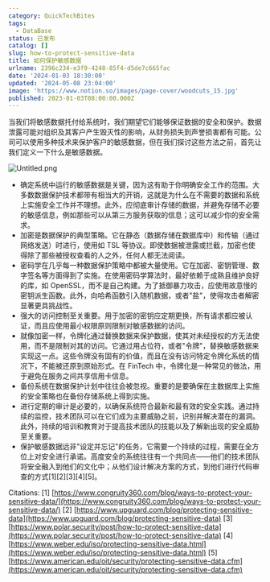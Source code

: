 ```yaml
---
category: QuickTechBites
tags:
  - DataBase
status: 已发布
catalog: []
slug: how-to-protect-sensitive-data
title: 如何保护敏感数据
urlname: 2396c234-e3f9-4248-85f4-d5de7c665fac
date: '2024-01-03 18:30:00'
updated: '2024-05-08 23:04:00'
image: 'https://www.notion.so/images/page-cover/woodcuts_15.jpg'
published: 2023-01-03T08:00:00.000Z
---
```


当我们将敏感数据托付给系统时，我们期望它们能够保证数据的安全和保护。数据泄露可能对组织及其客户产生毁灭性的影响，从财务损失到声誉损害都有可能。公司可以使用多种技术来保护客户的敏感数据，但在我们探讨这些方法之前，首先让我们定义一下什么是敏感数据。


![Untitled.png](https://prod-files-secure.s3.us-west-2.amazonaws.com/5d24fe63-e567-4804-86f9-9fdc62e13082/aa7e6578-50d6-4f37-a4e4-28071bd0fba3/Untitled.png?X-Amz-Algorithm=AWS4-HMAC-SHA256&X-Amz-Content-Sha256=UNSIGNED-PAYLOAD&X-Amz-Credential=ASIAZI2LB4666KBYS44X%2F20250329%2Fus-west-2%2Fs3%2Faws4_request&X-Amz-Date=20250329T213221Z&X-Amz-Expires=3600&X-Amz-Security-Token=IQoJb3JpZ2luX2VjEBUaCXVzLXdlc3QtMiJIMEYCIQDrUoxCrEPYZjsr7dN0lmfkfAjt0lh3QPmBzT%2BiUN688wIhALl95Y7%2F0LL%2FcC9lih8c%2F14QCzvUPU4AhD6GhWEzep7uKv8DCH4QABoMNjM3NDIzMTgzODA1IgzbjY2Ef2QhuD5SoQsq3AP82HP7uBw1ujfavN6vkm3Wpa7IQxv08444774jreIcfiNh4MvvCYSs3z1u36nc6VkCdThvUN%2Fhy8zaQe2ZNGdr9wcZ7bYU58sKGhheSUFcauJMosN2z45Ivph3GlQieNjoKmx6LJMMtFkoIoEEff7mXFddjWi2JVA1YX98FNe2nzm4%2BJGCABeXJMwk%2BdqRp4pPhwAxTokGWsQVRLXkOHOQJfzexInDqetL6ZKU1J3AkkdSUQHJEHI9ij51x3M9kmPzTBsULgQjZQas7QAc4i9H%2F3aew2EcemhbigCh3XRXVmppqqqE6DmrqGnXDZgq5Jv9rNxSfCZyYWMRyJIeETlYW8MrtRhmRuZKaIcgMruX2ZF%2FXD4181hRkJS4oVmZ30JAXThZD37xOzL52G3NLeACHo0Ifn%2Fzz66sKAWdh83f7kl%2BR9chD%2BrzmvqkI%2BiR8lOCHis7dMqK%2FXC7q9UtKl9Vlx0LeC5W4rGGHZIJ8XE6c289j%2BHV6PaE%2BV74YhFIpzu3GUusoIDGH%2BrVJLOxjw%2FY3uAaHZmJnWaGFxPZjLK0zlxy7AE3Tve0WhanevWxNFMdWdx9PBNgSl%2FqVGfDC6ZOvISzyWRjkU6MyYVhzh3a1ZZE1%2BcIT%2FOVJEbcejD7v6G%2FBjqkAZ8i%2BcTC3PAKc7ECqRNi%2BpVv%2B4tb83On7QcxnMOyfNHXga0TDhl44FOZAOLqeEzsjwpc3I%2BQr427IF7chIsav0lpodMseo%2BLVFjbvpY%2FQRra5heMLV%2FSde3%2FwyCczK1ITlv5mVkDzZ%2BvGgLohwHqfRVfGZXARaSQ09wlTI7EB0patsF0vC2O7MKIKFLFpArflNNe9BvJdJ9crkBdVJG0Pzw4sWFl&X-Amz-Signature=ac1e87434c3b7eea5f94314638365e174a7b086f2af1aa30eded618304c92552&X-Amz-SignedHeaders=host&x-id=GetObject)

- 确定系统中运行的敏感数据是关键，因为这有助于你明确安全工作的范围。大多数数据保护技术都带有相当大的开销，这就是为什么在不需要的数据和系统上实施安全工作并不理想。此外，应彻底审计存储的数据，并避免存储不必要的敏感信息，例如那些可以从第三方服务获取的信息；这可以减少你的安全需求。
- 加密是数据保护的典型策略。它在静态（数据存储在数据库中）和传输（通过网络发送）时进行，使用如 TSL 等协议。即使数据被泄露或拦截，加密也使得除了那些被授权查看的人之外，任何人都无法阅读。
- 密码学在几乎每一种数据保护策略中都被大量使用。它在加密、密钥管理、数字签名等方面得到了实施。在使用密码学算法时，最好依赖于成熟且维护良好的库，如 OpenSSL，而不是自己构建。为了抵御暴力攻击，应使用故意慢的密钥派生函数。此外，向哈希函数引入随机数据，或者"盐"，使得攻击者解密显著更具挑战性。
- 强大的访问控制至关重要。用于加密的密钥应定期更换，所有请求都应被认证，而且应使用最小权限原则限制对敏感数据的访问。
- 就像加密一样，令牌化通过替换数据来保护数据，使其对未经授权的方无法使用，而不是限制对其的访问。它通过用占位符，或者"令牌"，替换敏感数据来实现这一点。这些令牌没有固有的价值，而且在没有访问特定令牌化系统的情况下，不能被还原到原始形式。在 FinTech 中，令牌化是一种常见的做法，用于避免在服务之间共享信用卡信息。
- 备份系统在数据保护计划中往往会被忽视。重要的是要确保在主数据库上实施的安全策略也在备份存储系统上得到实施。
- 进行定期的审计是必要的，以确保系统符合最新和最有效的安全实践。通过持续的监控，技术团队可以在它们成为主要威胁之前，识别并解决潜在的漏洞。此外，持续的培训和教育对于提高技术团队的技能以及了解新出现的安全威胁至关重要。
- 保护敏感数据远非"设定并忘记"的任务，它需要一个持续的过程，需要在全方位上对安全进行承诺。高度安全的系统往往有一个共同点——他们的技术团队将安全融入到他们的文化中；从他们设计解决方案的方式，到他们进行代码审查的方式[1][2][3][4][5]。

Citations:
[1] [https://www.congruity360.com/blog/ways-to-protect-your-sensitive-data/](https://www.congruity360.com/blog/ways-to-protect-your-sensitive-data/)
[2] [https://www.upguard.com/blog/protecting-sensitive-data](https://www.upguard.com/blog/protecting-sensitive-data)
[3] [https://www.polar.security/post/how-to-protect-sensitive-data](https://www.polar.security/post/how-to-protect-sensitive-data)
[4] [https://www.weber.edu/iso/protecting-sensitive-data.html](https://www.weber.edu/iso/protecting-sensitive-data.html)
[5] [https://www.american.edu/oit/security/protecting-sensitive-data.cfm](https://www.american.edu/oit/security/protecting-sensitive-data.cfm)

